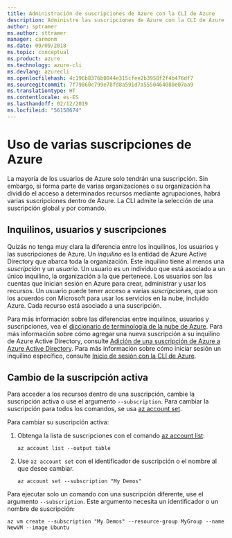 ```yaml
---
title: Administración de suscripciones de Azure con la CLI de Azure
description: Administre las suscripciones de Azure con la CLI de Azure.
author: sptramer
ms.author: sttramer
manager: carmonm
ms.date: 09/09/2018
ms.topic: conceptual
ms.product: azure
ms.technology: azure-cli
ms.devlang: azurecli
ms.openlocfilehash: 4c196b8376b0044e315cfee2b3958f2f4b476df7
ms.sourcegitcommit: 7f79860c799e78fd8a591d7a5550464080e07aa9
ms.translationtype: HT
ms.contentlocale: es-ES
ms.lasthandoff: 02/12/2019
ms.locfileid: "56158674"
---
```

# <a name="use-multiple-azure-subscriptions"></a>Uso de varias suscripciones de Azure

La mayoría de los usuarios de Azure solo tendrán una suscripción. Sin embargo, si forma parte de varias organizaciones o su organización ha dividido el acceso a determinados recursos mediante agrupaciones, habrá varias suscripciones dentro de Azure. La CLI admite la selección de una suscripción global y por comando.

## <a name="tenants-users-and-subscriptions"></a>Inquilinos, usuarios y suscripciones

Quizás no tenga muy clara la diferencia entre los inquilinos, los usuarios y las suscripciones de Azure. Un _inquilino_ es la entidad de Azure Active Directory que abarca toda la organización. Este inquilino tiene al menos una _suscripción_ y un _usuario_. Un usuario es un individuo que está asociado a un único inquilino, la organización a la que pertenece. Los usuarios son las cuentas que inician sesión en Azure para crear, administrar y usar los recursos.
Un usuario puede tener acceso a varias _suscripciones_, que son los acuerdos con Microsoft para usar los servicios en la nube, incluido Azure. Cada recurso está asociado a una suscripción.

Para más información sobre las diferencias entre inquilinos, usuarios y suscripciones, vea el [diccionario de terminología de la nube de Azure](/azure/azure-glossary-cloud-terminology).  Para más información sobre cómo agregar una nueva suscripción a su inquilino de Azure Active Directory, consulte [Adición de una suscripción de Azure a Azure Active Directory](/azure/active-directory/active-directory-how-subscriptions-associated-directory).
Para más información sobre cómo iniciar sesión un inquilino específico, consulte [Inicio de sesión con la CLI de Azure](/cli/azure/authenticate-azure-cli).

## <a name="change-the-active-subscription"></a>Cambio de la suscripción activa

Para acceder a los recursos dentro de una suscripción, cambie la suscripción activa o use el argumento `--subscription`. Para cambiar la suscripción para todos los comandos, se usa [az account set](/cli/azure/account#az-account-set).

Para cambiar su suscripción activa:

1. Obtenga la lista de suscripciones con el comando [az account list](/cli/azure/account#az-account-list):

    ```azurecli-interactive
    az account list --output table
    ```
2. Use `az account set` con el identificador de suscripción o el nombre al que desee cambiar.

    ```azurecli-interactive
    az account set --subscription "My Demos"
    ```

Para ejecutar solo un comando con una suscripción diferente, use el argumento `--subscription`. Este argumento necesita un identificador o un nombre de suscripción:

```azurecli-interactive
az vm create --subscription "My Demos" --resource-group MyGroup --name NewVM --image Ubuntu
```
